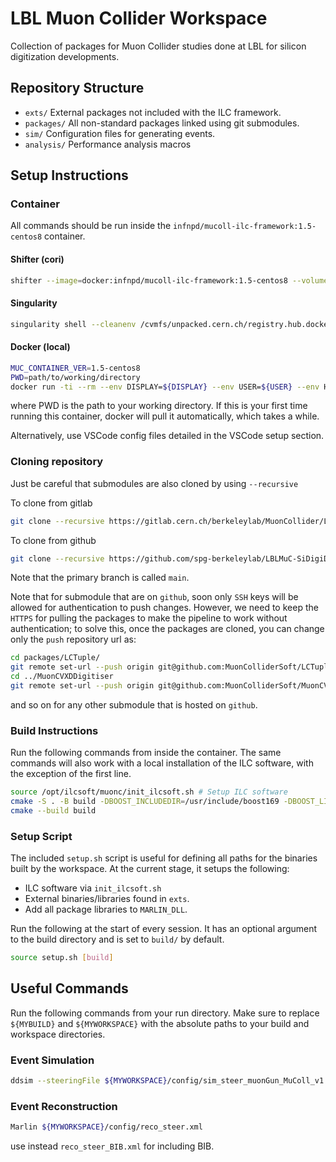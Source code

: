 # LBL Muon Collider Workspace

Collection of packages for Muon Collider studies done at LBL for silicon digitization developments.

## Repository Structure
- `exts/` External packages not included with the ILC framework.
- `packages/` All non-standard packages linked using git submodules.
- `sim/` Configuration files for generating events.
- `analysis/` Performance analysis macros

## Setup Instructions

### Container
All commands should be run inside the `infnpd/mucoll-ilc-framework:1.5-centos8` container.

#### Shifter (cori)
```bash
shifter --image=docker:infnpd/mucoll-ilc-framework:1.5-centos8 --volume=/global/cfs/cdirs/atlas/spgriso/MuonCollider/data:/data -- /bin/bash
```

#### Singularity
```bash
singularity shell --cleanenv /cvmfs/unpacked.cern.ch/registry.hub.docker.com/infnpd/mucoll-ilc-framework\:1.5-centos8
```

#### Docker (local)
```bash
MUC_CONTAINER_VER=1.5-centos8
PWD=path/to/working/directory
docker run -ti --rm --env DISPLAY=${DISPLAY} --env USER=${USER} --env HOME=/home/${USER} --env MUC_CONTAINER_VER=${MUC_CONTAINER_VER} --user=$(id -u $USER):$(id -g $USER) -v ${PWD}:/home/${USER} -v /cvmfs:/cvmfs -w /home/${USER} -v ${HOME}/.Xauthority:/home/${USER}/.Xauthority --net=host --entrypoint /bin/bash infnpd/mucoll-ilc-framework:${MUC_CONTAINER_VER}
```
where PWD is the path to your working directory. If this is your first time running this container, docker will pull it automatically, which takes a while.

Alternatively, use VSCode config files detailed in the VSCode setup section.

### Cloning repository
Just be careful that submodules are also cloned by using `--recursive`

To clone from gitlab
```bash
git clone --recursive https://gitlab.cern.ch/berkeleylab/MuonCollider/LBLMuC-SiDigiDev.git
```

To clone from github
```bash
git clone --recursive https://github.com/spg-berkeleylab/LBLMuC-SiDigiDev.git
```

Note that the primary branch is called `main`.

Note that for submodule that are on `github`, soon only `SSH` keys will be allowed for authentication to push changes.
However, we need to keep the `HTTPS` for pulling the packages to make the pipeline to work without authentication; to solve this, once the packages are cloned, you can change only the `push` repository url as:
```bash
cd packages/LCTuple/
git remote set-url --push origin git@github.com:MuonColliderSoft/LCTuple.git
cd ../MuonCVXDDigitiser
git remote set-url --push origin git@github.com:MuonColliderSoft/MuonCVXDDigitiser.git
```
and so on for any other submodule that is hosted on `github`.

### Build Instructions
Run the following commands from inside the container. The same commands will also work with a local installation of the ILC software, with the exception of the first line.
```bash
source /opt/ilcsoft/muonc/init_ilcsoft.sh # Setup ILC software
cmake -S . -B build -DBOOST_INCLUDEDIR=/usr/include/boost169 -DBOOST_LIBRARYDIR=/usr/lib64/boost169 
cmake --build build
```

### Setup Script
The included `setup.sh` script is useful for defining all paths for the binaries built by the workspace. At the current stage, it setups the following:
- ILC software via `init_ilcsoft.sh`
- External binaries/libraries found in `exts`.
- Add all package libraries to `MARLIN_DLL`.

Run the following at the start of every session. It has an optional argument to the build directory and is set to `build/` by default.
```bash
source setup.sh [build]
```

## Useful Commands

Run the following commands from your run directory. Make sure to replace `${MYBUILD}` and `${MYWORKSPACE}` with the absolute paths to your build and workspace directories.

### Event Simulation
```bash
ddsim --steeringFile ${MYWORKSPACE}/config/sim_steer_muonGun_MuColl_v1.py
```

### Event Reconstruction
```bash
Marlin ${MYWORKSPACE}/config/reco_steer.xml
```

use instead `reco_steer_BIB.xml` for including BIB.
